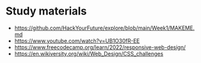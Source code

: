 # Study materials

- https://github.com/HackYourFuture/explore/blob/main/Week1/MAKEME.md
- https://www.youtube.com/watch?v=UB1O30fR-EE
- https://www.freecodecamp.org/learn/2022/responsive-web-design/
- https://en.wikiversity.org/wiki/Web_Design/CSS_challenges
